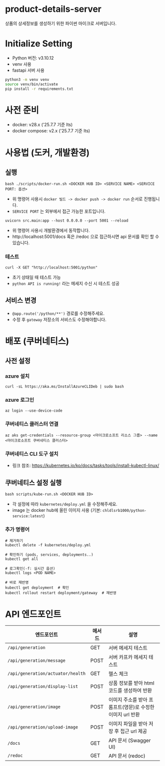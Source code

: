 # product-details-server
상품의 상세정보를 생성하기 위한 파이썬 마이크로 서버입니다.

# Initialize Setting
- Python 버전: v3.10.12
- venv 사용
- fastapi 서버 사용

```sh
python3 -m venv venv
source venv/bin/activate
pip install -r requirements.txt
```

# 사전 준비
- docker: v28.x ('25.7.7 기준 lts)
- docker compose: v2.x ('25.7.7 기준 lts)

# 사용법 (도커, 개발환경)

## 실행

```
bash ./scripts/docker-run.sh <DOCKER HUB ID> <SERVICE NAME> <SERVICE PORT: 옵션>
```
- 위 명령어 사용시 `docker 빌드 -> docker push -> docker run` 순서로 진행됩니다.
- `SERVICE PORT` 는 외부에서 접근 가능한 포트입니다.

```
uvicorn src.main:app --host 0.0.0.0 --port 5001 --reload
```
- 위 명령어 사용시 개발환경에서 동작합니다.
- http://localhost:5001/docs 혹은 /redoc 으로 접근하시면 api 문서를 확인 할 수 있습니다.

### 테스트

```
curl -X GET "http://localhost:5001/python"
```
- 초기 상태일 때 테스트 가능
- `python API is running!` 라는 메세지 수신 시 테스트 성공

## 서비스 변경

- `@app.route('/python/**')` 경로를 수정해주세요.
- 수정 후 `gateway` 저장소의 서비스도 수정해야합니다.

# 배포 (쿠버네티스)

## 사전 설정

### azure 설치

```
curl -sL https://aka.ms/InstallAzureCLIDeb | sudo bash
```

### azure 로그인

```
az login --use-device-code
```

### 쿠버네티스 클러스터 연결

```
az aks get-credentials --resource-group <마이크로소프트 리소스 그룹> --name <마이크로소프트 쿠버네티스 클러스터>
```

### 쿠버네티스 CLI 도구 설치
- 링크 참조: https://kubernetes.io/ko/docs/tasks/tools/install-kubectl-linux/

## 쿠버네티스 설정 실행

```
bash scripts/kube-run.sh <DOCKER HUB ID>
```

- 각 설정에 따라 `kubernetes/deploy.yml` 을 수정해주세요.
- image 는 docker hub에 올린 이미지 사용 (기본: `chldlsrb1000/python-service:latest`)

### 추가 명령어

```
# 제거하기
kubectl delete -f kubernetes/deploy.yml

# 확인하기 (pods, services, deployments..)
kubectl get all

# 로그확인(-f: 실시간 옵션)
kubectl logs <POD NAME>

# 바로 재반영
kubectl get deployment  # 확인
kubectl rollout restart deployment/gateway  # 재반영
```

# API 엔드포인트

| 엔드포인트 | 메서드 | 설명 |
|-----------|--------|------|
| `/api/generation` | GET | 서버 메세지 테스트 |
| `/api/generation/message` | POST | 서버 카프카 메세지 테스트 |
| `/api/generation/actuator/health` | GET | 헬스 체크 |
| `/api/generation/display-list` | POST | 상품 정보를 받아 html 코드를 생성하여 반환 |
| `/api/generation/image` | POST | 이미지 주소를 받아 프롬프트(영문)로 수정한 이미지 url 반환 |
| `/api/generation/upload-image` | POST | 이미지 파일을 받아 저장 후 접근 url 제공 |
| `/docs` | GET | API 문서 (Swagger UI) |
| `/redoc` | GET | API 문서 (redoc) |
